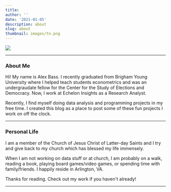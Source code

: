 ```yaml
---
title: 
author: ''
date: '2021-01-05'
description: about
slug: about
thumbnail: images/tn.png
---
```



![](/./about_files/IMG_0017.jpeg#center)

---------------------------
### About Me

Hi! My name is Alex Bass. I recently graduated from Brigham Young University where I helped teach students econometrics and was an undergraudate fellow for the Center for the Study of Elections and Democracy. Now, I work at Echelon Insights as a Research Analyst.

Recently, I find myself doing data analysis and programming projects in my free time. I created this blog as a place to post some of these fun projects I work on off the clock.

---------------------------
### Personal Life

I am a member of the Church of Jesus Christ of Latter-day Saints and I try and give back to my church which has blessed my life immensely.

When I am not working on data stuff or at church, I am probably on a walk, reading a book, playing board games/video games, or spending time with family/friends. I happily reside in Arlington, VA.

Thanks for reading. Check out my work if you haven't already!

---------------------------






